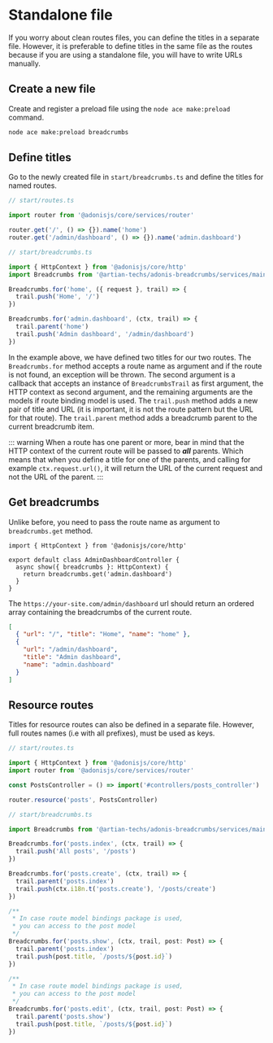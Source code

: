 # Standalone file

If you worry about clean routes files, you can define the titles in a separate file. However, it is preferable to define titles in the same file as the routes because if you are using a standalone file, you will have to write URLs manually.

## Create a new file

Create and register a preload file using the `node ace make:preload` command.

```sh
node ace make:preload breadcrumbs
```

## Define titles

Go to the newly created file in `start/breadcrumbs.ts` and define the titles for named routes.

```typescript
// start/routes.ts

import router from '@adonisjs/core/services/router'

router.get('/', () => {}).name('home')
router.get('/admin/dashboard', () => {}).name('admin.dashboard')
```

```typescript
// start/breadcrumbs.ts

import { HttpContext } from '@adonisjs/core/http'
import Breadcrumbs from '@artian-techs/adonis-breadcrumbs/services/main'

Breadcrumbs.for('home', ({ request }, trail) => {
  trail.push('Home', '/')
})

Breadcrumbs.for('admin.dashboard', (ctx, trail) => {
  trail.parent('home')
  trail.push('Admin dashboard', '/admin/dashboard')
})
```

In the example above, we have defined two titles for our two routes. The `Breadcrumbs.for` method accepts a route name as argument and if the route is not found, an exception will be thrown. The second argument is a callback that accepts an instance of `BreadcrumbsTrail` as first argument, the HTTP context as second argument, and the remaining arguments are the models if route binding model is used. The `trail.push` method adds a new pair of title and URL (it is important, it is not the route pattern but the URL for that route). The `trail.parent` method adds a breadcrumb parent to the current breadcrumb item.

::: warning
When a route has one parent or more, bear in mind that the HTTP context of the current route will be passed to **_all_** parents. Which means that when you define a title for one of the parents, and calling for example `ctx.request.url()`, it will return the URL of the current request and not the URL of the parent.
:::

## Get breadcrumbs

Unlike before, you need to pass the route name as argument to `breadcrumbs.get` method.

```typescript{5}
import { HttpContext } from '@adonisjs/core/http'

export default class AdminDashboardController {
  async show({ breadcrumbs }: HttpContext) {
    return breadcrumbs.get('admin.dashboard')
  }
}
```

The `https://your-site.com/admin/dashboard` url should return an ordered array containing the breadcrumbs of the current route.

```json
[
  { "url": "/", "title": "Home", "name": "home" },
  {
    "url": "/admin/dashboard",
    "title": "Admin dashboard",
    "name": "admin.dashboard"
  }
]
```

## Resource routes

Titles for resource routes can also be defined in a separate file. However, full routes names (i.e with all prefixes), must be used as keys.

```typescript
// start/routes.ts

import { HttpContext } from '@adonisjs/core/http'
import router from '@adonisjs/core/services/router'

const PostsController = () => import('#controllers/posts_controller')

router.resource('posts', PostsController)
```

```typescript
// start/breadcrumbs.ts

import Breadcrumbs from '@artian-techs/adonis-breadcrumbs/services/main'

Breadcrumbs.for('posts.index', (ctx, trail) => {
  trail.push('All posts', '/posts')
})

Breadcrumbs.for('posts.create', (ctx, trail) => {
  trail.parent('posts.index')
  trail.push(ctx.i18n.t('posts.create'), '/posts/create')
})

/**
 * In case route model bindings package is used,
 * you can access to the post model
 */
Breadcrumbs.for('posts.show', (ctx, trail, post: Post) => {
  trail.parent('posts.index')
  trail.push(post.title, `/posts/${post.id}`)
})

/**
 * In case route model bindings package is used,
 * you can access to the post model
 */
Breadcrumbs.for('posts.edit', (ctx, trail, post: Post) => {
  trail.parent('posts.show')
  trail.push(post.title, `/posts/${post.id}`)
})
```
